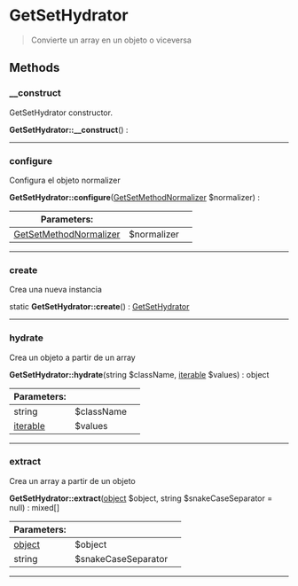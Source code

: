 
                                                                                                                                            
    
# GetSetHydrator


> Convierte un array en un objeto o viceversa
>
> 








## Methods

### __construct
GetSetHydrator constructor.


**GetSetHydrator::__construct**() : 



---


### configure
Configura el objeto normalizer


**GetSetHydrator::configure**([GetSetMethodNormalizer](../../../GetSetMethodNormalizer.md) $normalizer) : 


|Parameters: | | |
| --- | --- | --- |
|[GetSetMethodNormalizer](../../../GetSetMethodNormalizer.md) |$normalizer |  |

---


### create
Crea una nueva instancia


static **GetSetHydrator::create**() : [GetSetHydrator](../../../GetSetHydrator.md)



---


### hydrate
Crea un objeto a partir de un array


**GetSetHydrator::hydrate**(string $className, [iterable](../../../iterable.md) $values) : object


|Parameters: | | |
| --- | --- | --- |
|string |$className |  |
|[iterable](../../../iterable.md) |$values |  |

---


### extract
Crea un array a partir de un objeto


**GetSetHydrator::extract**([object](../../../object.md) $object, string $snakeCaseSeparator = null) : mixed[]


|Parameters: | | |
| --- | --- | --- |
|[object](../../../object.md) |$object |  |
|string |$snakeCaseSeparator |  |

---


                                                                                                                                                                                                                                                                                                                                                                                                            
    
                                                                                                                                                                                                                                                                             
                